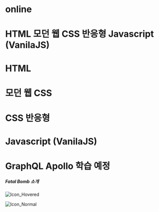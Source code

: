 # online

# HTML 모던 웹 CSS 반응형 Javascript (VanilaJS)

# HTML 

# 모던 웹 CSS

# CSS 반응형 

# Javascript (VanilaJS)

# GraphQL Apollo 학습 예정


##### Fatal Bomb 소개



![Icon_Hovered](https://user-images.githubusercontent.com/100761993/201013412-03937752-5ec9-4f21-af97-ac4a235354b5.svg)




![Icon_Normal](https://user-images.githubusercontent.com/100761993/201013413-d3dad143-d682-4363-bca9-d13c9ae21d62.svg)

